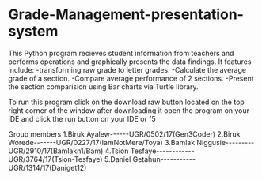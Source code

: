 # Grade-Management-presentation-system

This Python program recieves student information from teachers and performs operations and graphically presents the data findings.
  It features include: -transforming raw grade to letter grades.
                       -Calculate the average grade of a section.
                       -Compare average performance of 2 sections.
                       -Present the section comparision using Bar charts via Turtle library.

To run this program click on the download raw button located on the top right corner of the window after downloading it open the program on your IDE and click the run button on your IDE or f5



Group members 
1.Biruk Ayalew------UGR/0502/17(Gen3Coder)
2.Biruk Worede-------UGR/0227/17(IamNotMere/Toya)
3.Bamlak Niggusie---------UGR/2910/17(Bamlakn1/Bam)
4.Tsion Tesfaye------------UGR/3764/17(Tsion-Tesfaye)
5.Daniel Getahun-----------UGR/1314/17(Daniget12)
              
   
